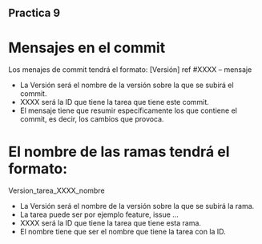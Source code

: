 ## Practica 9

# Mensajes en el commit
Los menajes de commit tendrá el formato:
[Versión] ref #XXXX – mensaje
-	La Versión será el nombre de la versión sobre la que se subirá el commit.
-	XXXX será la ID que tiene la tarea que tiene este commit.
-	El mensaje tiene que resumir específicamente los que contiene el commit, es decir, los cambios que provoca.


# El nombre de las ramas tendrá el formato:
Version_tarea_XXXX_nombre
-	La Versión será el nombre de la versión sobre la que se subirá la rama.
-	La tarea puede ser por ejemplo feature, issue …
-	XXXX será la ID que tiene la tarea que tiene esta rama.
-	El nombre tiene que ser el nombre que tiene la tarea con la ID.
